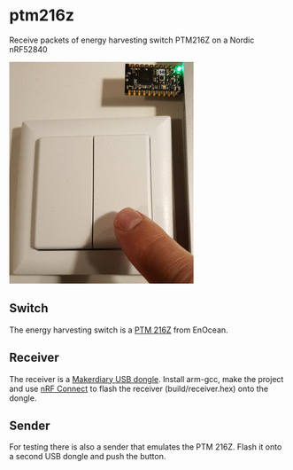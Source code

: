 ptm216z
=======
Receive packets of energy harvesting switch PTM216Z on a Nordic nRF52840

![Switch](switch.gif)

Switch
---------
The energy harvesting switch is a [PTM 216Z](https://www.enocean.com/de/produkte/enocean_module_24ghz/ptm-216z/) from EnOcean. 

Receiver
-----------
The receiver is a [Makerdiary USB dongle](https://wiki.makerdiary.com/nrf52840-mdk-usb-dongle/).
Install arm-gcc, make the project and use [nRF Connect](https://www.nordicsemi.com/Software-and-tools/Development-Tools/nRF-Connect-for-desktop)
to flash the receiver (build/receiver.hex) onto the dongle.

Sender
---------
For testing there is also a sender that emulates the PTM 216Z. Flash it onto a second USB dongle and push the button.
